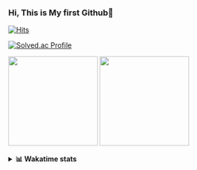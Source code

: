 ### Hi, This is My first Github👋
[![Hits](https://hits.seeyoufarm.com/api/count/incr/badge.svg?url=https%3A%2F%2Fgithub.com%2FJonghyun-Park1027&count_bg=%2379C83D&title_bg=%23555555&icon=&icon_color=%23E7E7E7&title=hits&edge_flat=false)](https://hits.seeyoufarm.com)
<br>

[![Solved.ac Profile](http://mazassumnida.wtf/api/v2/generate_badge?boj=ppjjhh1027)](https://solved.ac/ppjjhh1027/)

<p>
  <img height="180em" src="https://github-readme-stats-eight-rho-29.vercel.app/api?username=Jonghyun-Park1027&show_icons=true&include_all_commits=true&bg_color=30,e96443,904e95&title_color=fff&text_color=fff">
  <img height="180em" src="https://github-readme-stats-eight-rho-29.vercel.app/api/top-langs/?username=Jonghyun-Park1027&layout=compact&bg_color=30,e96443,904e95&title_color=fff&text_color=fff">


</p>
<details>
<summary><b>📊 Wakatime stats</b><br></summary>
<div>
<hr/>




<!--START_SECTION:waka-->
![Code Time](http://img.shields.io/badge/Code%20Time-79%20hrs%2058%20mins-blue)

![Profile Views](http://img.shields.io/badge/Profile%20Views-167-blue)

**🐱 My GitHub Data** 

> 🏆 77 Contributions in the Year 2023
 > 
> 📦 67.6 kB Used in GitHub's Storage 
 > 
> 🚫 Not Opted to Hire
 > 
> 📜 8 Public Repositories 
 > 
> 🔑 5 Private Repositories  
 > 
**I'm an Early 🐤** 

```text
🌞 Morning    14 commits     ██░░░░░░░░░░░░░░░░░░░░░░░   10.69% 
🌆 Daytime    77 commits     ██████████████░░░░░░░░░░░   58.78% 
🌃 Evening    34 commits     ██████░░░░░░░░░░░░░░░░░░░   25.95% 
🌙 Night      6 commits      █░░░░░░░░░░░░░░░░░░░░░░░░   4.58%

```
📅 **I'm Most Productive on Sunday** 

```text
Monday       8 commits      █░░░░░░░░░░░░░░░░░░░░░░░░   6.11% 
Tuesday      7 commits      █░░░░░░░░░░░░░░░░░░░░░░░░   5.34% 
Wednesday    5 commits      █░░░░░░░░░░░░░░░░░░░░░░░░   3.82% 
Thursday     5 commits      █░░░░░░░░░░░░░░░░░░░░░░░░   3.82% 
Friday       24 commits     ████░░░░░░░░░░░░░░░░░░░░░   18.32% 
Saturday     39 commits     ███████░░░░░░░░░░░░░░░░░░   29.77% 
Sunday       43 commits     ████████░░░░░░░░░░░░░░░░░   32.82%

```


📊 **This Week I Spent My Time On** 

```text
⌚︎ Time Zone: Asia/Seoul

💬 Programming Languages: 
Jupyter                  9 hrs 48 mins       █████████████████████░░░░   85.66% 
Markdown                 58 mins             ██░░░░░░░░░░░░░░░░░░░░░░░   8.49% 
CSV/TSV                  22 mins             ░░░░░░░░░░░░░░░░░░░░░░░░░   3.34% 
Python                   11 mins             ░░░░░░░░░░░░░░░░░░░░░░░░░   1.61% 
GitIgnore file           6 mins              ░░░░░░░░░░░░░░░░░░░░░░░░░   0.9%

🔥 Editors: 
PyCharm                  11 hrs 26 mins      █████████████████████████   100.0%

🐱‍💻 Projects: 
new_codingtest           3 hrs 41 mins       ████████░░░░░░░░░░░░░░░░░   32.31% 
포디블록                     3 hrs 31 mins       ███████░░░░░░░░░░░░░░░░░░   30.79% 
Codingtest               3 hrs 28 mins       ███████░░░░░░░░░░░░░░░░░░   30.3% 
English_study_Program    29 mins             █░░░░░░░░░░░░░░░░░░░░░░░░   4.26% 
Multi_Step_Time_Series   13 mins             ░░░░░░░░░░░░░░░░░░░░░░░░░   1.93%

💻 Operating System: 
Windows                  11 hrs 26 mins      █████████████████████████   100.0%

```

**I Mostly Code in Jupyter Notebook** 

```text
Jupyter Notebook         6 repos             ███████████████░░░░░░░░░░   60.0% 
Python                   2 repos             █████░░░░░░░░░░░░░░░░░░░░   20.0% 
HTML                     1 repo              ██░░░░░░░░░░░░░░░░░░░░░░░   10.0% 
R                        1 repo              ██░░░░░░░░░░░░░░░░░░░░░░░   10.0%

```



 Last Updated on 21/01/2023 18:40:17 UTC
<!--END_SECTION:waka-->
</details>



